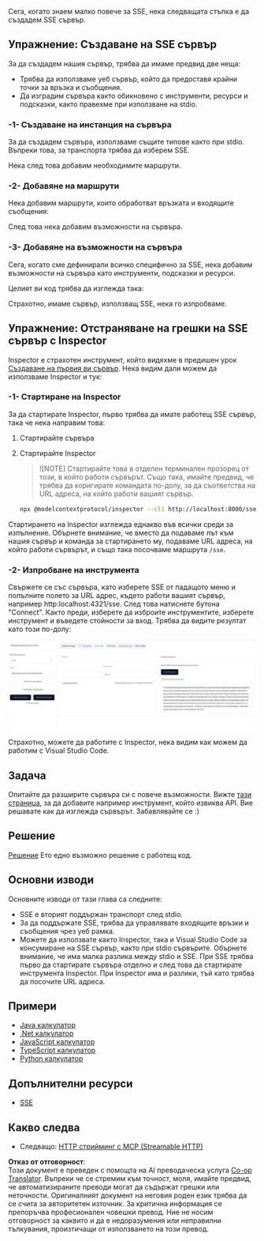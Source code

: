 <!--
CO_OP_TRANSLATOR_METADATA:
{
  "original_hash": "d90ca3d326c48fab2ac0ebd3a9876f59",
  "translation_date": "2025-07-04T18:56:25+00:00",
  "source_file": "03-GettingStarted/05-sse-server/README.md",
  "language_code": "bg"
}
-->
Сега, когато знаем малко повече за SSE, нека следващата стъпка е да създадем SSE сървър.

## Упражнение: Създаване на SSE сървър

За да създадем нашия сървър, трябва да имаме предвид две неща:

- Трябва да използваме уеб сървър, който да предоставя крайни точки за връзка и съобщения.
- Да изградим сървъра както обикновено с инструменти, ресурси и подсказки, както правехме при използване на stdio.

### -1- Създаване на инстанция на сървъра

За да създадем сървъра, използваме същите типове както при stdio. Въпреки това, за транспорта трябва да изберем SSE.

Нека след това добавим необходимите маршрути.

### -2- Добавяне на маршрути

Нека добавим маршрути, които обработват връзката и входящите съобщения:

След това нека добавим възможности на сървъра.

### -3- Добавяне на възможности на сървъра

Сега, когато сме дефинирали всичко специфично за SSE, нека добавим възможности на сървъра като инструменти, подсказки и ресурси.

Целият ви код трябва да изглежда така:

Страхотно, имаме сървър, използващ SSE, нека го изпробваме.

## Упражнение: Отстраняване на грешки на SSE сървър с Inspector

Inspector е страхотен инструмент, който видяхме в предишен урок [Създаване на първия ви сървър](/03-GettingStarted/01-first-server/README.md). Нека видим дали можем да използваме Inspector и тук:

### -1- Стартиране на Inspector

За да стартирате Inspector, първо трябва да имате работещ SSE сървър, така че нека направим това:

1. Стартирайте сървъра

1. Стартирайте Inspector

    > ![NOTE]
    > Стартирайте това в отделен терминален прозорец от този, в който работи сървърът. Също така, имайте предвид, че трябва да коригирате командата по-долу, за да съответства на URL адреса, на който работи вашият сървър.

    ```sh
    npx @modelcontextprotocol/inspector --cli http://localhost:8000/sse --method tools/list
    ```

Стартирането на Inspector изглежда еднакво във всички среди за изпълнение. Обърнете внимание, че вместо да подаваме път към нашия сървър и команда за стартирането му, подаваме URL адреса, на който работи сървърът, и също така посочваме маршрута `/sse`.

### -2- Изпробване на инструмента

Свържете се със сървъра, като изберете SSE от падащото меню и попълните полето за URL адрес, където работи вашият сървър, например http:localhost:4321/sse. След това натиснете бутона "Connect". Както преди, изберете да изброите инструментите, изберете инструмент и въведете стойности за вход. Трябва да видите резултат като този по-долу:

![SSE Server running in inspector](../../../../translated_images/sse-inspector.d86628cc597b8fae807a31d3d6837842f5f9ee1bcc6101013fa0c709c96029ad.bg.png)

Страхотно, можете да работите с Inspector, нека видим как можем да работим с Visual Studio Code.

## Задача

Опитайте да разширите сървъра си с повече възможности. Вижте [тази страница](https://api.chucknorris.io/), за да добавите например инструмент, който извиква API. Вие решавате как да изглежда сървърът. Забавлявайте се :)

## Решение

[Решение](./solution/README.md) Ето едно възможно решение с работещ код.

## Основни изводи

Основните изводи от тази глава са следните:

- SSE е вторият поддържан транспорт след stdio.
- За да поддържате SSE, трябва да управлявате входящите връзки и съобщения чрез уеб рамка.
- Можете да използвате както Inspector, така и Visual Studio Code за консумиране на SSE сървър, както при stdio сървърите. Обърнете внимание, че има малка разлика между stdio и SSE. При SSE трябва първо да стартирате сървъра отделно и след това да стартирате инструмента Inspector. При Inspector има и разлики, тъй като трябва да посочите URL адреса.

## Примери

- [Java калкулатор](../samples/java/calculator/README.md)
- [.Net калкулатор](../../../../03-GettingStarted/samples/csharp)
- [JavaScript калкулатор](../samples/javascript/README.md)
- [TypeScript калкулатор](../samples/typescript/README.md)
- [Python калкулатор](../../../../03-GettingStarted/samples/python)

## Допълнителни ресурси

- [SSE](https://developer.mozilla.org/en-US/docs/Web/API/Server-sent_events)

## Какво следва

- Следващо: [HTTP стрийминг с MCP (Streamable HTTP)](../06-http-streaming/README.md)

**Отказ от отговорност**:  
Този документ е преведен с помощта на AI преводаческа услуга [Co-op Translator](https://github.com/Azure/co-op-translator). Въпреки че се стремим към точност, моля, имайте предвид, че автоматизираните преводи могат да съдържат грешки или неточности. Оригиналният документ на неговия роден език трябва да се счита за авторитетен източник. За критична информация се препоръчва професионален човешки превод. Ние не носим отговорност за каквито и да е недоразумения или неправилни тълкувания, произтичащи от използването на този превод.